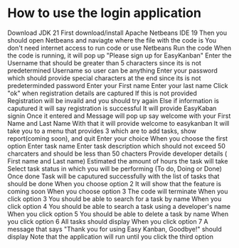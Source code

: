 # How to use the login application 
Download JDK 21
First download/install Apache Netbeans IDE 19 
Then you should open Netbeans and naviagte where the file with the code is
You don't need internet access to run code or use Netbeans 
Run the code
When the code is running, it will pop up "Please sign up for EasyKanban"
Enter the Username that should be greater than 5 characters since its is not predetermined Username so user can be anything 
Enter your password which should provide special characters at the end since its is not predeterminded password 
Enter your First name
Enter your last name 
Click "ok" when registration details are captured
If this is not provided Registration will be invaild and you should try again
Else if information is caputured it will say registration is successful
It will provide EasyKaban signin
Once it entered and Message will pop up say welcome with your First Name and Last Name
With that it will provide welcome to easykanban
It will take you to a menu that provides 3 which are to add tasks, show report(coming soon), and quit
Enter your choice
When you choose the first option
Enter task name
Enter task description which should not exceed 50 charcaters and should be less than 50 chacters
Provide developer details ( First name and Last name)
Estimated the amount of hours the task will take
Select task status in which you will be performing (To do, Doing or Done)
Once done Task will be caputured successfully with the list of tasks that should be done
When you choose option 2 
It will show that the feature is coming soon
When you choose option 3
The code will terminate 
When you click option 3
You should be able to search for a task by name
When you click option 4
You should be able to search a task using a developer's name
When you click option 5
You should be able to delete a task by name
When you click option 6
All tasks should display
When you click option 7
A message that says "Thank you for using Easy Kanban, Goodbye!" should display
Note that the application will run until you click the third option
